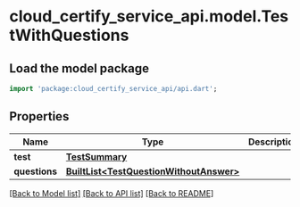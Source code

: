 # cloud_certify_service_api.model.TestWithQuestions

## Load the model package
```dart
import 'package:cloud_certify_service_api/api.dart';
```

## Properties
Name | Type | Description | Notes
------------ | ------------- | ------------- | -------------
**test** | [**TestSummary**](TestSummary.md) |  | 
**questions** | [**BuiltList&lt;TestQuestionWithoutAnswer&gt;**](TestQuestionWithoutAnswer.md) |  | 

[[Back to Model list]](../README.md#documentation-for-models) [[Back to API list]](../README.md#documentation-for-api-endpoints) [[Back to README]](../README.md)



